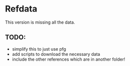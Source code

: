 # Refdata

This version is missing all the data. 


## TODO: 

- simplify this to just use pfg
- add scripts to download the necessary data
- include the other references which are in another folder!
